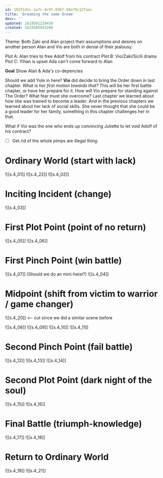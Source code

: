 ```yaml
---
id: 10251d1c-1a7c-4c97-8367-58a79c12faac
title: 'Dreaming the same dream'
desc: ''
updated: 1619501229458
created: 1619305943200
---
```


Theme: Both Zaki and Alan project their assumptions and desires on another person
Alan and Vio are both in denial of their jealousy.

Plot A: Alan tries to free Adolf from his contract
Plot B: Vio/Zaki/Sicili drama
Plot C: Yihan is upset Ada can't come forward to Alan

**Goal** Show Alan & Ada's co-depencies

Should we add Yule in here? **Vio** did decide to bring the Order down in last chapter. 
*What is her first motion towards that?*
This will be her first battle chapter, or have her prepare for it.
How will Vio prepare for standing against The Order? What fear must she overcome?
Last chapter we learned about how she was trained to become a leader. And in the previous chapters we learned about her lack of social skills. She never thought that she could be a good leader for her family, something in this chapter challenges her in that.

What if Vio was the one who ends up convincing Juliette to let void Adolf of his contract?

- [ ] Get rid of the whole pimps are illegal thing.

# Ordinary World (start with lack)

![[s.4_01]]
![[s.4_22]]
![[s.4_02]]
 
# Inciting Incident (change)
![[s.4_03]]

# First Plot Point (point of no return) 
![[s.4_05]]
![[s.4_06]]
 
# First Pinch Point (win battle)
![[s.4_07]]
(Should we do an mini-heist?)
![[s.4_04]]

# Midpoint (shift from victim to warrior / game changer)

![[s.4_20]]  <-- cut since we did a similar scene before

![[s.4_08]]
![[s.4_09]]
![[s.4_10]]
![[s.4_11]]

# Second Pinch Point (fail battle)

![[s.4_12]]
![[s.4_13]]
![[s.4_14]]

# Second Plot Point (dark night of the soul)
![[s.4_15]]
![[s.4_16]]

# Final Battle (triumph-knowledge)

![[s.4_17]]
![[s.4_18]]

# Return to Ordinary World

![[s.4_19]]
![[s.4_21]]
